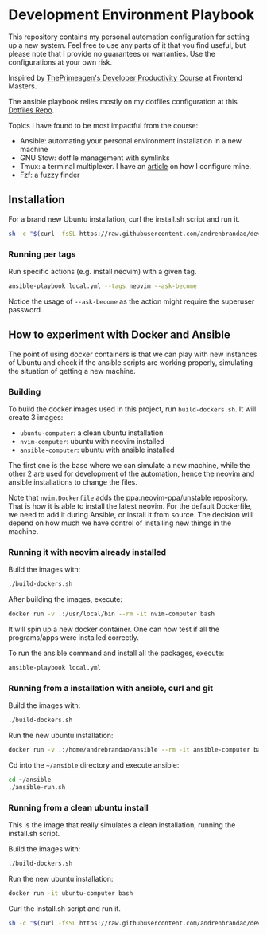 # Development Environment Playbook

This repository contains my personal automation configuration for setting up a new system. Feel free to use any parts of it that you find useful, but please note that I provide no guarantees or warranties. Use the configurations at your own risk.

Inspired by [ThePrimeagen's Developer Productivity Course](https://frontendmasters.com/courses/developer-productivity/) at Frontend Masters.

The ansible playbook relies mostly on my dotfiles configuration at this [Dotfiles Repo](https://github.com/andrenbrandao/dotfiles).

Topics I have found to be most impactful from the course:

- Ansible: automating your personal environment installation in a new machine
- GNU Stow: dotfile management with symlinks
- Tmux: a terminal multiplexer. I have an [article](https://andrebrandao.me/articles/terminal-setup-with-zsh-tmux-dracula-theme/#tmux--dracula-theme) on how I configure mine.
- Fzf: a fuzzy finder

## Installation

For a brand new Ubuntu installation, curl the install.sh script and run it.

```bash
sh -c "$(curl -fsSL https://raw.githubusercontent.com/andrenbrandao/dev-env-playbook/main/install.sh)"
```

### Running per tags

Run specific actions (e.g. install neovim) with a given tag.

```bash
ansible-playbook local.yml --tags neovim --ask-become
```

Notice the usage of `--ask-become` as the action might require the superuser password.

## How to experiment with Docker and Ansible

The point of using docker containers is that we can play with new instances of Ubuntu and check if the ansible scripts are working properly, simulating the situation of getting a new machine.

### Building

To build the docker images used in this project, run `build-dockers.sh`. It will create 3 images:

- `ubuntu-computer`: a clean ubuntu installation
- `nvim-computer`: ubuntu with neovim installed
- `ansible-computer`: ubuntu with ansible installed

The first one is the base where we can simulate a new machine, while the other 2 are used for development of the automation, hence the neovim and ansible installations to change the files.

Note that `nvim.Dockerfile` adds the ppa:neovim-ppa/unstable repository. That is how it is able to install the latest neovim. For the default Dockerfile, we need to add it during Ansible, or install it from source. The decision will depend on how much we have control of installing new things in the machine.

### Running it with neovim already installed

Build the images with:

```bash
./build-dockers.sh
```

After building the images, execute:

```bash
docker run -v .:/usr/local/bin --rm -it nvim-computer bash
```

It will spin up a new docker container. One can now test if all the programs/apps were installed correctly.

To run the ansible command and install all the packages, execute:

```bash
ansible-playbook local.yml
```

### Running from a installation with ansible, curl and git

Build the images with:

```bash
./build-dockers.sh
```

Run the new ubuntu installation:

```bash
docker run -v .:/home/andrebrandao/ansible --rm -it ansible-computer bash
```

Cd into the `~/ansible` directory and execute ansible:

```bash
cd ~/ansible
./ansible-run.sh
```

### Running from a clean ubuntu install

This is the image that really simulates a clean installation, running the install.sh script.

Build the images with:

```bash
./build-dockers.sh
```

Run the new ubuntu installation:

```bash
docker run -it ubuntu-computer bash
```

Curl the install.sh script and run it.

```bash
sh -c "$(curl -fsSL https://raw.githubusercontent.com/andrenbrandao/dev-env-playbook/main/install.sh)"
```
